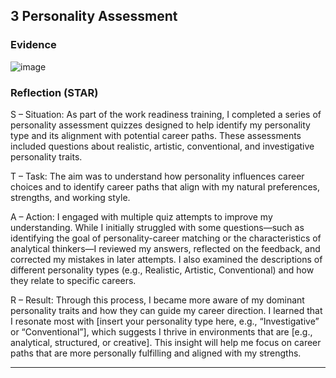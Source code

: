 ## 3️ Personality Assessment

###  Evidence
![image](https://github.com/user-attachments/assets/54e51358-d43c-4333-ba8f-a2737024b899)
###  Reflection (STAR)
S – Situation:
As part of the work readiness training, I completed a series of personality assessment quizzes designed to help identify my personality type and its alignment with potential career paths. These assessments included questions about realistic, artistic, conventional, and investigative personality traits.

T – Task:
The aim was to understand how personality influences career choices and to identify career paths that align with my natural preferences, strengths, and working style.

A – Action:
I engaged with multiple quiz attempts to improve my understanding. While I initially struggled with some questions—such as identifying the goal of personality-career matching or the characteristics of analytical thinkers—I reviewed my answers, reflected on the feedback, and corrected my mistakes in later attempts. I also examined the descriptions of different personality types (e.g., Realistic, Artistic, Conventional) and how they relate to specific careers.

R – Result:
Through this process, I became more aware of my dominant personality traits and how they can guide my career direction. I learned that I resonate most with [insert your personality type here, e.g., “Investigative” or “Conventional”], which suggests I thrive in environments that are [e.g., analytical, structured, or creative]. This insight will help me focus on career paths that are more personally fulfilling and aligned with my strengths.

---
